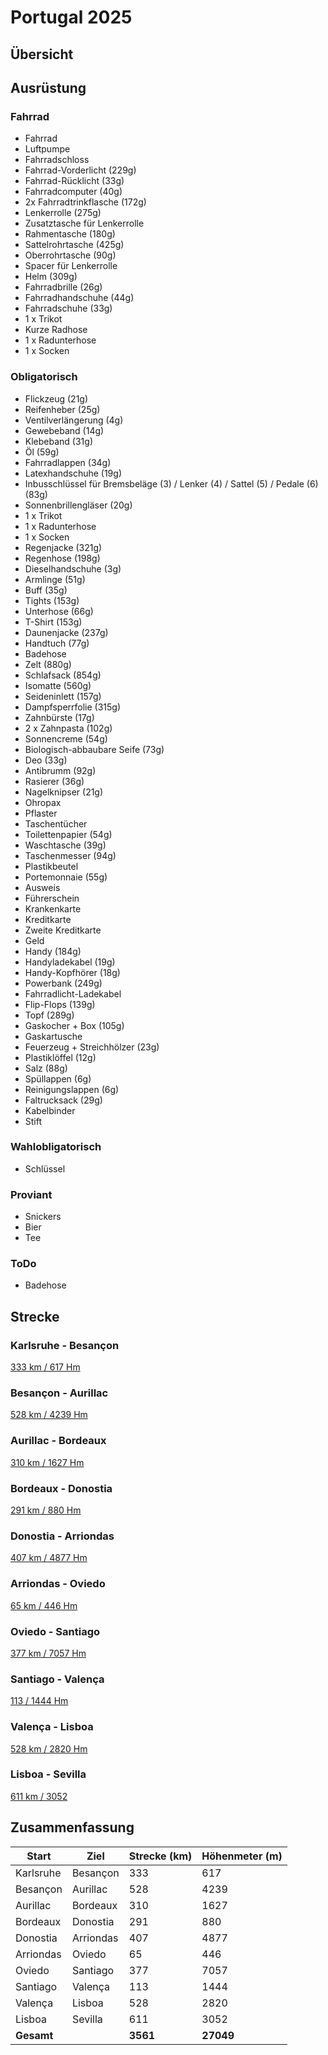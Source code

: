 # Portugal 2025

## Übersicht

## Ausrüstung

### Fahrrad

- Fahrrad
- Luftpumpe
- Fahrradschloss
- Fahrrad-Vorderlicht (229g)
- Fahrrad-Rücklicht (33g)
- Fahrradcomputer (40g)
- 2x Fahrradtrinkflasche (172g)
- Lenkerrolle (275g)
- Zusatztasche für Lenkerrolle
- Rahmentasche (180g)
- Sattelrohrtasche (425g)
- Oberrohrtasche (90g)
- Spacer für Lenkerrolle
- Helm (309g)
- Fahrradbrille (26g)
- Fahrradhandschuhe (44g)
- Fahrradschuhe (33g)
- 1 x Trikot
- Kurze Radhose
- 1 x Radunterhose
- 1 x Socken

### Obligatorisch

- Flickzeug (21g)
- Reifenheber (25g)
- Ventilverlängerung (4g)
- Gewebeband (14g)
- Klebeband (31g)
- Öl (59g)
- Fahrradlappen (34g)
- Latexhandschuhe (19g)
- Inbusschlüssel für Bremsbeläge (3) / Lenker (4) / Sattel (5) / Pedale (6) (83g)
- Sonnenbrillengläser (20g)
- 1 x Trikot
- 1 x Radunterhose
- 1 x Socken
- Regenjacke (321g)
- Regenhose (198g)
- Dieselhandschuhe (3g)
- Armlinge (51g)
- Buff (35g)
- Tights (153g)
- Unterhose (66g)
- T-Shirt (153g)
- Daunenjacke (237g)
- Handtuch (77g)
- Badehose
- Zelt (880g)
- Schlafsack (854g)
- Isomatte (560g)
- Seideninlett (157g)
- Dampfsperrfolie (315g)
- Zahnbürste (17g)
- 2 x Zahnpasta (102g)
- Sonnencreme (54g)
- Biologisch-abbaubare Seife (73g)
- Deo (33g)
- Antibrumm (92g)
- Rasierer (36g)
- Nagelknipser (21g)
- Ohropax
- Pflaster
- Taschentücher
- Toilettenpapier (54g)
- Waschtasche (39g)
- Taschenmesser (94g)
- Plastikbeutel
- Portemonnaie (55g)
- Ausweis
- Führerschein
- Krankenkarte
- Kreditkarte
- Zweite Kreditkarte
- Geld
- Handy (184g)
- Handyladekabel (19g)
- Handy-Kopfhörer (18g)
- Powerbank (249g)
- Fahrradlicht-Ladekabel
- Flip-Flops (139g)
- Topf (289g)
- Gaskocher + Box (105g)
- Gaskartusche
- Feuerzeug + Streichhölzer (23g)
- Plastiklöffel (12g)
- Salz (88g)
- Spüllappen (6g)
- Reinigungslappen (6g)
- Faltrucksack (29g)
- Kabelbinder
- Stift

### Wahlobligatorisch

- Schlüssel

### Proviant

- Snickers
- Bier
- Tee

### ToDo

- Badehose

## Strecke

### Karlsruhe - Besançon

[333 km / 617 Hm](https://brouter.de/brouter-web/#map=11/48.6526/8.0633/standard&lonlats=8.401921,48.991885;8.33004,48.893129;8.32341,48.890186;8.222569,48.866119;8.218439,48.864299;8.21448,48.860925;8.212591,48.859851;8.209459,48.858864;8.204899,48.855313;7.998819,48.71917;7.865921,48.599381;7.762324,48.568521;7.750361,48.560308;7.550056,48.189415;7.533961,48.090346;7.537651,48.058578;7.534819,48.028122;7.52888,48.018255;7.438947,47.802721;6.451378,47.360018;6.339154,47.339345;6.036108,47.231424)

### Besançon - Aurillac

[528 km / 4239 Hm](https://brouter.de/brouter-web/#map=8/45.921/5.460/standard&lonlats=6.036043,47.231401;5.498872,47.093062;5.31219,47.107621;4.9617,46.848738;4.867845,46.781742;4.56527,46.338706;4.506969,46.313324;4.463367,46.306165;4.309022,46.292111;4.258404,46.225276;3.764191,45.822055;3.675892,45.784793;3.574398,45.757493;3.41958,45.668525;3.379326,45.57512;3.358383,45.527993;3.26781,45.383163;3.00725,45.266913;2.443643,44.923887)

### Aurillac - Bordeaux

[310 km / 1627 Hm](https://brouter.de/brouter-web/#map=9/44.8525/2.1423/standard&lonlats=2.452011,44.910494;2.415726,44.88892;2.253613,44.849266;2.212887,44.857878;2.053156,44.875003;1.938357,44.900937;1.796007,44.919202;1.748972,44.935917;1.712698,44.954496;1.694469,44.948857;1.66872,44.94278;1.652927,44.944236;1.588726,44.932374;1.515856,44.913949;1.476996,44.900785;1.475891,44.898656;1.473305,44.898922;1.470838,44.899298;1.465119,44.899356;1.462576,44.89807;1.275071,44.840239;1.213989,44.816215;1.205578,44.808754;1.152921,44.831525;0.92474,44.854917;0.900149,44.847288;0.892596,44.843788;0.876718,44.841542;0.86071,44.839933;0.839167,44.845406;0.821786,44.846374;0.810885,44.850882;0.46679,44.847107;0.289078,44.86645;0.044074,44.853007;0.022316,44.852065;-0.094929,44.82629;-0.565238,44.837094)

### Bordeaux - Donostia

[291 km / 880 Hm](https://brouter.de/brouter-web/#map=9/43.6873/-0.7004/standard&lonlats=-0.580903,44.836518;-0.95727,44.637982;-1.196165,44.598483;-1.073966,44.343345;-1.268556,44.221399;-1.319208,44.092589;-1.436233,43.695309;-1.479,43.501485;-1.56828,43.483479;-1.659839,43.401516;-1.717901,43.377106;-1.790649,43.339637;-1.981963,43.322855)

### Donostia - Arriondas

[407 km / 4877 Hm](https://brouter.de/brouter-web/#map=9/43.5535/-4.9054/standard&lonlats=-1.98401,43.318988;-1.957156,43.275679;-2.074178,43.136629;-2.151492,43.121615;-2.187395,43.167508;-2.305112,43.170739;-2.41208,43.215018;-2.625913,43.169043;-3.008136,43.324934;-3.090098,43.310767;-3.118637,43.271362;-3.164942,43.276081;-3.274012,43.244248;-3.277702,43.248957;-3.349427,43.233586;-3.434769,43.269539;-3.434708,43.290436;-3.416805,43.343281;-3.525446,43.452559;-3.698701,43.4729;-3.770113,43.448045;-3.768954,43.440643;-3.814197,43.397707;-3.901734,43.437432;-3.904417,43.436841;-3.905833,43.436514;-3.908107,43.435875;-3.910618,43.434536;-3.913536,43.432884;-3.916991,43.430671;-3.919566,43.42637;-3.92979,43.41908;-3.93465,43.416038;-3.936324,43.414166;-3.937654,43.412468;-3.940465,43.410378;-3.943341,43.409787;-3.946388,43.408198;-3.949993,43.40405;-4.023485,43.389988;-4.033141,43.383969;-4.035791,43.381754;-4.038044,43.380216;-4.039106,43.378008;-4.041343,43.373262;-4.075027,43.379907;-4.355693,43.393703;-4.382472,43.385182;-4.405072,43.389856;-4.448991,43.378916;-4.459462,43.374548;-4.464955,43.372899;-4.503407,43.375517;-4.507763,43.375078;-4.509748,43.374945;-4.511422,43.374828;-4.512956,43.374766;-4.51345,43.374703;-4.514501,43.374664;-4.515628,43.37454;-4.516593,43.374462;-4.517848,43.374345;-4.518739,43.37344;-4.519511,43.372559;-4.520853,43.371061;-4.52199,43.368961;-4.528513,43.362289;-4.531817,43.356889;-4.534425,43.349399;-4.536892,43.334684;-4.544907,43.332293;-4.562974,43.326801;-4.579282,43.328113;-4.764582,43.295778;-5.144777,43.361132;-5.151429,43.364127;-5.160141,43.374426;-5.185161,43.390265&profile=fastbike)

### Arriondas - Oviedo

[65 km / 446 Hm](https://brouter.de/brouter-web/#map=11/43.3983/-5.6944/standard&lonlats=-5.182843,43.388934;-5.648518,43.392699;-5.714135,43.385994;-5.829427,43.36656;-5.846905,43.363262&profile=car-eco)

### Oviedo - Santiago

[377 km / 7057 Hm](https://brouter.de/brouter-web/#map=10/42.8644/-7.8429/standard&lonlats=-5.85714,43.360804;-5.865583,43.341347;-5.96034,43.347792;-5.987195,43.309785;-5.989223,43.297667;-5.983365,43.293576;-5.993085,43.276768;-6.035517,43.230259;-6.038446,43.226889;-6.046171,43.214497;-6.082134,43.18218;-6.199121,43.142425;-6.346664,43.285454;-6.807532,43.259769;-7.272477,43.01651;-7.303591,43.022501;-7.420321,43.015572;-7.484093,43.016699;-7.535419,43.011048;-7.539582,43.010578;-7.548755,43.012657;-7.55456,43.012867;-7.563829,43.021207;-7.586703,43.031128;-7.595673,43.037527;-8.3162,42.959596;-8.324246,42.955147;-8.332529,42.949758;-8.337357,42.947514;-8.340619,42.946577;-8.342378,42.944785;-8.425398,42.901244;-8.45192,42.900049;-8.498375,42.891765;-8.508568,42.886606;-8.540282,42.881026&profile=fastbike)

### Santiago - Valença

[113 / 1444 Hm](https://brouter.de/brouter-web/#map=11/42.0919/-8.5776/standard&lonlats=-8.54142,42.875115;-8.54084,42.850563;-8.546205,42.829228;-8.54805,42.80184;-8.551419,42.789464;-8.551569,42.775806;-8.547277,42.691709;-8.552084,42.677324;-8.553972,42.672718;-8.554573,42.669814;-8.555152,42.667668;-8.555603,42.665145;-8.556182,42.661752;-8.556762,42.660127;-8.557534,42.657554;-8.558586,42.654177;-8.559122,42.645954;-8.566418,42.627313;-8.596029,42.58688;-8.60105,42.583138;-8.607574,42.573263;-8.629782,42.543232;-8.635597,42.541765;-8.650768,42.517977;-8.647442,42.516698;-8.661561,42.503854;-8.652849,42.437598;-8.633494,42.43098;-8.624997,42.384432;-8.617723,42.363888;-8.626521,42.160954;-8.654394,42.135532;-8.653128,42.124234;-8.640511,42.081773;-8.638988,42.072536;-8.63807,42.064627;-8.639545,42.063838;-8.641284,42.062056;-8.641906,42.060158;-8.642142,42.057211;-8.642335,42.055554;-8.64285,42.053468;-8.643172,42.051603;-8.643301,42.050392;-8.644604,42.050556;-8.645419,42.050568;-8.646433,42.047954;-8.645983,42.044973;-8.646905,42.042887;-8.647892,42.041356;-8.647957,42.039349;-8.645768,42.034536&profile=fastbike)

### Valença - Lisboa

[528 km / 2820 Hm](https://brouter.de/brouter-web/#map=14/42.0171/-8.6164/standard&lonlats=-8.647184,42.033615;-8.655708,42.024399;-8.690765,41.986611;-8.837986,41.879115;-8.852942,41.861315;-8.873541,41.840361;-8.875108,41.83164;-8.870816,41.761964;-8.876073,41.759228;-8.75252,41.344115;-8.74958,41.341454;-8.73059,41.281418;-8.72838,41.278483;-8.652291,41.139849;-8.645124,41.012354;-8.655102,40.955724;-8.667977,40.871793;-8.657227,40.863713;-8.664694,40.830404;-8.665252,40.828878;-8.671818,40.808904;-8.673663,40.802894;-8.674006,40.793831;-8.790393,40.443696;-8.832235,40.193642;-8.830454,40.19125;-8.830197,40.188971;-8.829982,40.187595;-8.829017,40.182022;-8.830776,40.174611;-8.841655,40.154098;-8.833265,40.100594;-8.831635,40.094489;-8.814812,40.067104;-8.813953,40.058627;-8.823223,40.015779;-9.045954,39.694178;-9.179635,39.411927;-9.331169,39.179209;-9.377056,39.121471;-9.422547,39.008738;-9.418759,38.962312;-9.41539,38.957556;-9.394137,38.941387;-9.402194,38.901356;-9.435496,38.854242;-9.47176,38.8042;-9.480772,38.790221;-9.482403,38.780248;-9.484892,38.709886;-9.41318,38.701387;-9.15748,38.704643;-9.136462,38.706829&profile=fastbike)

### Lisboa - Sevilla

[611 km / 3052](https://brouter.de/brouter-web/#map=7/37.632/-5.021/standard&lonlats=-9.147127,38.687969;-9.044623,38.588111;-9.036877,38.567713;-9.036105,38.560734;-9.031148,38.548232;-9.024067,38.535848;-9.019926,38.52883;-9.016621,38.523173;-9.014003,38.5197;-8.996387,38.523862;-8.984692,38.528545;-8.977075,38.516106;-8.960123,38.521717;-8.765502,38.333644;-8.744988,38.11501;-8.791981,38.062537;-8.829618,38.008539;-8.834574,37.994556;-8.885407,37.957531;-8.78947,37.822184;-8.7774,37.807843;-8.775566,37.740602;-8.78108,37.464196;-8.758936,37.444506;-8.781745,37.398341;-8.791852,37.385504;-8.799652,37.373056;-8.800156,37.370072;-8.800483,37.368256;-8.800693,37.363745;-8.8008,37.354057;-8.794438,37.334243;-8.798161,37.320551;-8.885021,37.173825;-8.995711,37.023234;-8.944566,37.008216;-8.831549,37.068107;-8.671016,37.095479;-8.674028,37.107928;-8.538523,37.144342;-8.506658,37.14123;-8.497367,37.144615;-8.35757,37.100989;-8.30296,37.094039;-8.271761,37.086851;-8.261783,37.090077;-8.208321,37.103033;-8.18489,37.094981;-8.181596,37.097565;-8.163657,37.098592;-8.156834,37.088188;-8.056841,37.051376;-8.047121,37.044662;-8.045897,37.038292;-8.036478,37.034711;-8.019547,37.026716;-7.629576,37.134815;-7.619598,37.144804;-7.391288,37.216796;-6.686259,37.358063;-6.421123,37.391708;-6.011013,37.390942)

## Zusammenfassung

| Start      | Ziel      | Strecke (km) | Höhenmeter (m) |
| ---------- | --------- | ------------ | -------------- |
| Karlsruhe  | Besançon  |          333 |            617 |
| Besançon   | Aurillac  |          528 |           4239 |
| Aurillac   | Bordeaux  |          310 |           1627 |
| Bordeaux   | Donostia  |          291 |            880 |
| Donostia   | Arriondas |          407 |           4877 |
| Arriondas  | Oviedo    |           65 |            446 |
| Oviedo     | Santiago  |          377 |           7057 |
| Santiago   | Valença   |          113 |           1444 |
| Valença    | Lisboa    |          528 |           2820 |
| Lisboa     | Sevilla   |          611 |           3052 |
| **Gesamt** |           |     **3561** |      **27049** |

